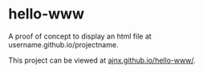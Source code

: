 # hello-www

A proof of concept to display an html file at username.github.io/projectname.

This project can be viewed at [ajnx.github.io/hello-www/](https://ajnx.github.io/hello-www/).
